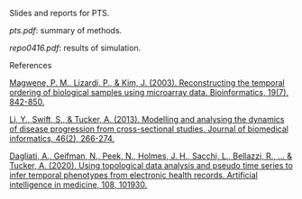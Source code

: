 Slides and reports for PTS.

*pts.pdf*: summary of methods.

*repo0416.pdf*: results of simulation.

References

[Magwene, P. M., Lizardi, P., & Kim, J. (2003). Reconstructing the temporal ordering of biological samples using microarray data. Bioinformatics, 19(7), 842-850.](https://academic.oup.com/bioinformatics/article/19/7/842/197339?login=false)

[Li, Y., Swift, S., & Tucker, A. (2013). Modelling and analysing the dynamics of disease progression from cross-sectional studies. Journal of biomedical informatics, 46(2), 266-274.](https://www.sciencedirect.com/science/article/pii/S153204641200175X)

[Dagliati, A., Geifman, N., Peek, N., Holmes, J. H., Sacchi, L., Bellazzi, R., ... & Tucker, A. (2020). Using topological data analysis and pseudo time series to infer temporal phenotypes from electronic health records. Artificial intelligence in medicine, 108, 101930.](https://www.sciencedirect.com/science/article/pii/S0933365719311844)
